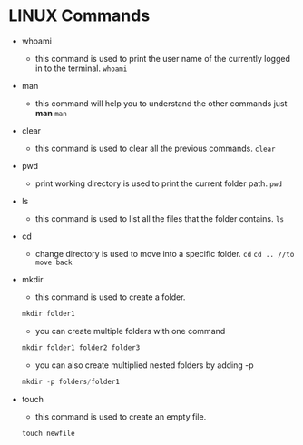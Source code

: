 # LINUX Commands
- whoami
    - this command is used to print the user name of the currently logged in to the terminal.
      `whoami`
- man
    - this command will help you to understand the other commands just **man<command>**
      `man`
- clear
    - this command is used to clear all the previous commands.
      `clear`
- pwd
    - print working directory is used to print the current folder path.
      `pwd`
- ls
    - this command is used to list all the files that the folder contains.
      `ls`
- cd
    - change directory is used to move into a specific folder.
      `cd`
      `cd .. //to move back`
- mkdir
    - this command is used to create a folder.
    
    ```jsx
    mkdir folder1
    ```
    
    - you can create multiple folders with one command
    
    ```jsx
    mkdir folder1 folder2 folder3
    ```
    
    - you can also create multiplied nested folders by adding -p
    
    ```jsx
    mkdir -p folders/folder1
    ```
    
- touch
    - this command is used to create an empty file.
    
    ```jsx
    touch newfile
    ```
